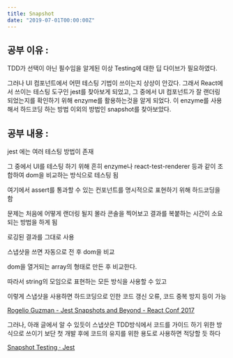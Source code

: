 ```yaml
---
title: Snapshot
date: "2019-07-01T00:00:00Z"
---
```


## 공부 이유 :

TDD가 선택이 아닌 필수임을 알게된 이상 Testing에 대한 딥 다이브가 필요하였다.

그러나 UI 컴포넌트에서 어떤 테스팅 기법이 쓰이는지 상상이 안갔다. 그래서 React에서 쓰이는 테스팅 도구인 jest를 찾아보게 되었고, 그 중에서 UI 컴포넌트가 잘 랜더링 되었는지를 확인하기 위해 enzyme를 활용하는것을 알게 되었다. 이 enzyme를 사용해서 하드코딩 하는 방법 이외의 방법인 snapshot를 찾아보았다.

## 공부 내용 :

jest 에는 여러 테스팅 방법이 존재

그 중에서 UI를 테스팅 하기 위해 흔히 enzyme나 react-test-renderer 등과 같이 조합하여 dom을 비교하는 방식으로 테스팅 됨

여기에서 assert를 통과할 수 있는 컨포넌트를 명시적으로 표현하기 위해 하드코딩을 함

문제는 처음에 어떻게 랜더링 될지 몰라 콘솔을 찍어보고 결과를 복붙하는 시간이 소요되는 방법을 하게 됨

[](https://www.notion.so/bbef4e733ba949a58fcd864b313b0298#7a3c17629e3d40a998e87056d536e356)

[](https://www.notion.so/bbef4e733ba949a58fcd864b313b0298#dacc9c5d97384029ac662bc9ba95e530)

로깅된 결과를 그대로 사용

[](https://www.notion.so/bbef4e733ba949a58fcd864b313b0298#acb0c2dabd5c4b0eb5ce062f1fcf160d)

스냅샷을 쓰면 자동으로 전 후 dom을 비교

dom을 열거되는 array의 형태로 만든 후 비교한다.

따라서 string의 모임으로 표현하는 모든 방식을 사용할 수 있고

이렇게 스냅샷을 사용하면 하드코딩으로 인한 코드 갱신 오류, 코드 중복 방지 등이 가능

[Rogelio Guzman - Jest Snapshots and Beyond - React Conf 2017](https://youtu.be/HAuXJVI_bUs)

그러나, 아래 글에서 알 수 있듯이 스냅샷은 TDD방식에서 코드를 가이드 하기 위한 방식으로 쓰이기 보단 첫 개발 후에 코드의 유지를 위한 용도로 사용하면 적당할 듯 하다

[Snapshot Testing · Jest](https://jestjs.io/docs/ru/snapshot-testing#is-it-possible-to-apply-test-driven-development-principles-with-snapshot-testing)

